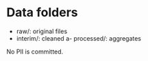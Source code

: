 # Data folders

- raw/: original files
- interim/: cleaned
a- processed/: aggregates

No PII is committed.
